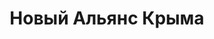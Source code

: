 --- 
title: "Новый Альянс Крыма" 
site: "http://www.new-alliance.com.ua" 
town: "Симферополь" 
tel: ["(0652) 70-20-50"] 
address: "Россия, Республика Крым, г. Симферополь, ул. Красноармейская 86" 
mail: "newalians2008@yandex.ru" 
--- 